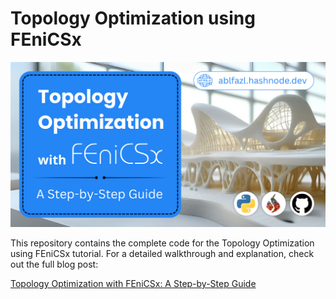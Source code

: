 # Topology Optimization using FEniCSx

![Cover Image](images/Cover.png)

This repository contains the complete code for the Topology Optimization using FEniCSx tutorial.
For a detailed walkthrough and explanation, check out the full blog post:

[Topology Optimization with FEniCSx: A Step-by-Step Guide](https://ablfazl.hashnode.dev/fenicsx-topology-optimization)
